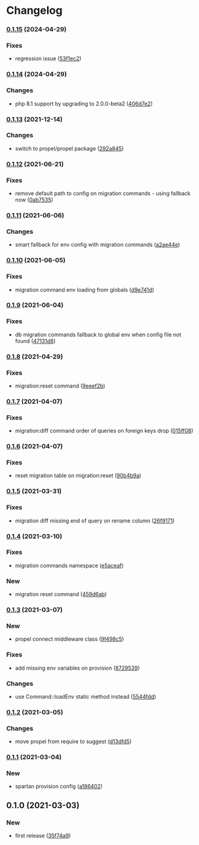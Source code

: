 # Changelog
### [0.1.15](https://github.com/spartan/db/compare/v0.1.14...v0.1.15) (2024-04-29)


### Fixes

* regression issue ([53f1ec2](https://github.com/spartan/db/commit/53f1ec22b1e2ea1da8a1bd719b864058894216f1))

### [0.1.14](https://github.com/spartan/db/compare/v0.1.13...v0.1.14) (2024-04-29)


### Changes

* php 8.1 support by upgrading to 2.0.0-beta2 ([406d7e2](https://github.com/spartan/db/commit/406d7e297a4ac7a3183ff714ed0688b257201e5f))

### [0.1.13](https://github.com/spartan/db/compare/v0.1.12...v0.1.13) (2021-12-14)


### Changes

* switch to propel/propel package ([292a845](https://github.com/spartan/db/commit/292a84545b245d4608c57e047e0b932d8e4f80f2))

### [0.1.12](https://github.com/spartan/db/compare/v0.1.11...v0.1.12) (2021-06-21)


### Fixes

* remove default path to config on migration commands - using fallback now ([0ab7535](https://github.com/spartan/db/commit/0ab753555b2885dba85c3cae1e4b946290eceaa8))

### [0.1.11](https://github.com/spartan/db/compare/v0.1.10...v0.1.11) (2021-06-06)


### Changes

* smart fallback for env config with migration commands ([a2ae44e](https://github.com/spartan/db/commit/a2ae44e082aac4c862c13bc61453c03089f141af))

### [0.1.10](https://github.com/spartan/db/compare/v0.1.9...v0.1.10) (2021-06-05)


### Fixes

* migration command env loading from globals ([d9e741d](https://github.com/spartan/db/commit/d9e741d057ec48fb487b6960afa3eca902812dcd))

### [0.1.9](https://github.com/spartan/db/compare/v0.1.8...v0.1.9) (2021-06-04)


### Fixes

* db migration commands fallback to global env when config file not found ([47131d8](https://github.com/spartan/db/commit/47131d82269c6a6b620071cb6bba8ab157a64797))

### [0.1.8](https://github.com/spartan/db/compare/v0.1.7...v0.1.8) (2021-04-29)


### Fixes

* migration:reset command ([9eeef2b](https://github.com/spartan/db/commit/9eeef2b84e2fc7bb1c4c4d7db57a8cb2082594c6))

### [0.1.7](https://github.com/spartan/db/compare/v0.1.6...v0.1.7) (2021-04-07)


### Fixes

* migration:diff command order of queries on foreign keys drop ([015ff08](https://github.com/spartan/db/commit/015ff08ae573d1c82554e310eda273502a7d5705))

### [0.1.6](https://github.com/spartan/db/compare/v0.1.5...v0.1.6) (2021-04-07)


### Fixes

* reset migration table on migration:reset ([90b4b9a](https://github.com/spartan/db/commit/90b4b9a28629d861218e308a6352658769a6b84f))

### [0.1.5](https://github.com/spartan/db/compare/v0.1.4...v0.1.5) (2021-03-31)


### Fixes

* migration diff missing end of query on rename column ([26f9171](https://github.com/spartan/db/commit/26f91719285e9b5579d256d52265bd53be611eda))

### [0.1.4](https://github.com/spartan/db/compare/v0.1.3...v0.1.4) (2021-03-10)


### Fixes

* migration commands namespace ([e5aceaf](https://github.com/spartan/db/commit/e5aceafa1fe65e0e0ac93ab11e7e920d8c78683a))


### New

* migration reset command ([459d6ab](https://github.com/spartan/db/commit/459d6ab520879238b9ee7d541fc6d993d9d0c5fc))

### [0.1.3](https://github.com/spartan/db/compare/v0.1.2...v0.1.3) (2021-03-07)


### New

* propel connect middleware class ([9f498c5](https://github.com/spartan/db/commit/9f498c51f0010decdad3ab1efffd7fc3c9e843e4))


### Fixes

* add missing env variables on provision ([8729539](https://github.com/spartan/db/commit/8729539d29f63e4544690719fb6b86662917ea23))


### Changes

* use Command::loadEnv static method instead ([5544fdd](https://github.com/spartan/db/commit/5544fddf32d2c39027e2f5892d02ce05ed2d1780))

### [0.1.2](https://github.com/spartan/db/compare/v0.1.1...v0.1.2) (2021-03-05)


### Changes

* move propel from require to suggest ([d13dfd5](https://github.com/spartan/db/commit/d13dfd5adf0c18f9657b0b3547104cdc7f845921))

### [0.1.1](https://github.com/spartan/db/compare/v0.1.0...v0.1.1) (2021-03-04)


### New

* spartan provision config ([a186402](https://github.com/spartan/db/commit/a186402050b1e59bd06aaf00d1922778b8e8c3b3))

## 0.1.0 (2021-03-03)


### New

* first release ([35f74a9](https://github.com/spartan/db/commit/35f74a91c0652910024459e76b70dcf7f4a36ad0))
